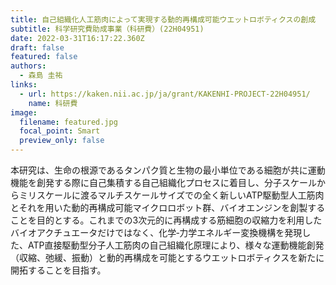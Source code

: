 ```yaml
---
title: 自己組織化人工筋肉によって実現する動的再構成可能ウエットロボティクスの創成
subtitle: 科学研究費助成事業（科研費）(22H04951)
date: 2022-03-31T16:17:22.360Z
draft: false
featured: false
authors:
  - 森島 圭祐
links:
  - url: https://kaken.nii.ac.jp/ja/grant/KAKENHI-PROJECT-22H04951/
    name: 科研費
image:
  filename: featured.jpg
  focal_point: Smart
  preview_only: false
---
```

<!--StartFragment-->

本研究は、生命の根源であるタンパク質と生物の最小単位である細胞が共に運動機能を創発する際に自己集積する自己組織化プロセスに着目し、分子スケールからミリスケールに渡るマルチスケールサイズでの全く新しいATP駆動型人工筋肉とそれを用いた動的再構成可能マイクロロボット群、バイオエンジンを創製することを目的とする。これまでの3次元的に再構成する筋細胞の収縮力を利用したバイオアクチュエータだけではなく、化学‐力学エネルギー変換機構を発現した、ATP直接駆動型分子人工筋肉の自己組織化原理により、様々な運動機能創発（収縮、弛緩、振動）と動的再構成を可能とするウエットロボティクスを新たに開拓することを目指す。

<!--EndFragment-->